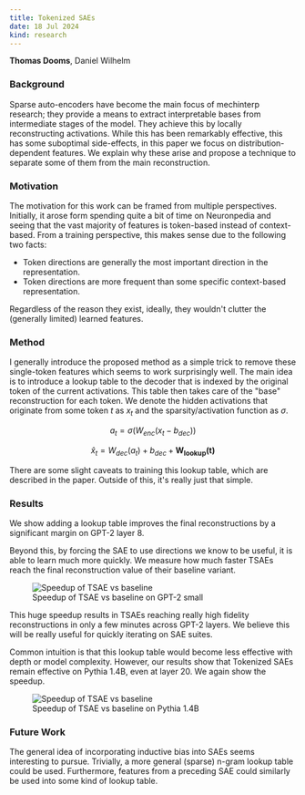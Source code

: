 ```yaml
---
title: Tokenized SAEs
date: 18 Jul 2024
kind: research
---
```


<script>
    import Resources from "$lib/research/resources.svelte";
    import Cite from "$lib/research/cite.svelte";
    import Pareto from "$lib/research/pareto.svelte"
</script>

<p> <b>Thomas Dooms</b>, Daniel Wilhelm </p>

<div class="mt-6"> </div>
<Resources paper="https://openreview.net/attachment?id=5Eas7HCe38&name=pdf" code="https://github.com/tdooms/smol-sae" />

### Background

Sparse auto-encoders have become the main focus of mechinterp research; they provide a means to extract interpretable bases from intermediate stages of the model.
They achieve this by locally reconstructing activations. While this has been remarkably effective, this has some suboptimal side-effects, in this paper we focus on distribution-dependent features.
We explain why these arise and propose a technique to separate some of them from the main reconstruction.

### Motivation

The motivation for this work can be framed from multiple perspectives. Initially, it arose form spending quite a bit of time on Neuronpedia and seeing that the vast majority of features is token-based instead of context-based. From a training perspective, this makes sense due to the following two facts:

- Token directions are generally the most important direction in the representation.
- Token directions are more frequent than some specific context-based representation.

Regardless of the reason they exist, ideally, they wouldn't clutter the (generally limited) learned features.

### Method

I generally introduce the proposed method as a simple trick to remove these single-token features which seems to work surprisingly well.
The main idea is to introduce a lookup table to the decoder that is indexed by the original token of the current activations.
This table then takes care of the "base" reconstruction for each token.
We denote the hidden activations that originate from some token $t$ as $x_t$ and the sparsity/activation function as $\sigma$.

$$a_t = \sigma(W_{enc}(x_t - b_{dec}))$$

$$\hat{x}_t = W_{dec}(a_t) + b_{dec} + \mathbf{W_{lookup}(t)}$$

There are some slight caveats to training this lookup table, which are described in the paper. Outside of this, it's really just that simple.

### Results

We show adding a lookup table improves the final reconstructions by a significant margin on GPT-2 layer 8.

<Pareto />

Beyond this, by forcing the SAE to use directions we know to be useful, it is able to learn much more quickly.
We measure how much faster TSAEs reach the final reconstruction value of their baseline variant.

<figure>
    <img src="/research/tokenized/speedup_gpt2.svg" alt="Speedup of TSAE vs baseline" />
    <figcaption>Speedup of TSAE vs baseline on GPT-2 small</figcaption>
</figure>

This huge speedup results in TSAEs reaching really high fidelity reconstructions in only a few minutes across GPT-2 layers.
We believe this will be really useful for quickly iterating on SAE suites.

Common intuition is that this lookup table would become less effective with depth or model complexity.
However, our results show that Tokenized SAEs remain effective on Pythia 1.4B, even at layer 20.
We again show the speedup.

<figure>
    <img src="/research/tokenized/speedup_pythia.svg" alt="Speedup of TSAE vs baseline" />
    <figcaption>Speedup of TSAE vs baseline on Pythia 1.4B</figcaption>
</figure>

### Future Work

The general idea of incorporating inductive bias into SAEs seems interesting to pursue. Trivially, a more general (sparse) n-gram lookup table could be used. Furthermore, features from a preceding SAE could similarly be used into some kind of lookup table.
